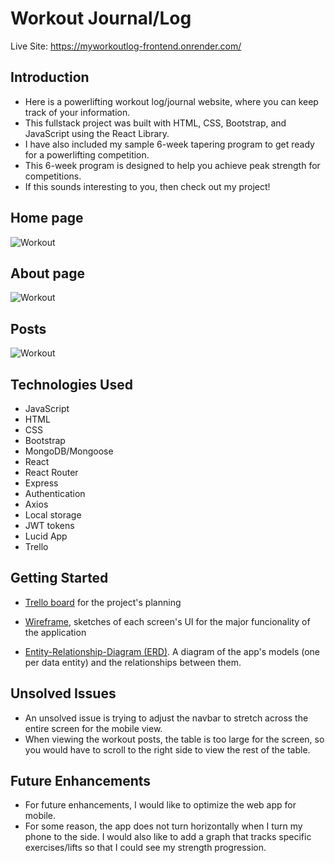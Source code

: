 # Workout Journal/Log

Live Site: https://myworkoutlog-frontend.onrender.com/

## Introduction

- Here is a powerlifting workout log/journal website, where you can keep track of your information. 
- This fullstack project was built with HTML, CSS, Bootstrap, and JavaScript using the React Library. 
- I have also included my sample 6-week tapering program to get ready for a powerlifting competition. 
- This 6-week program is designed to help you achieve peak strength for competitions. 
- If this sounds interesting to you, then check out my project!

## Home page

![Workout](https://res.cloudinary.com/ddl0mgnds/image/upload/v1680715224/workout/home_ev2aii.jpg)

## About page

![Workout](https://res.cloudinary.com/ddl0mgnds/image/upload/v1680715224/workout/about1_spzakx.jpg)

## Posts

![Workout](https://res.cloudinary.com/ddl0mgnds/image/upload/v1680715223/workout/posts1_feqxat.jpg)

## Technologies Used

- JavaScript
- HTML
- CSS
- Bootstrap
- MongoDB/Mongoose
- React
- React Router
- Express
- Authentication
- Axios
- Local storage
- JWT tokens
- Lucid App
- Trello

## Getting Started

- [Trello board](https://trello.com/invite/b/C6HonRzK/ATTI2dba90d40b2b4cf3fd344bbd15d3f31608073DF5/fs-workout-log) for the project's planning
- [Wireframe](https://lucid.app/lucidchart/a2a2b62a-d19a-495e-ad43-28136ad5dc91/edit?invitationId=inv_398f6ad8-7c33-4790-a97a-554c4a3f3959&page=0_0#), sketches of each screen's UI for the major funcionality of the application

- [Entity-Relationship-Diagram (ERD)](https://lucid.app/lucidchart/9687927b-ddae-4c27-9754-b9c16f4a3305/edit?page=0_0&invitationId=inv_efc94f68-efd1-4c90-b622-78f4e17d0ffa#). A diagram of the app's models (one per data entity) and the relationships between them.

## Unsolved Issues

- An unsolved issue is trying to adjust the navbar to stretch across the entire screen for the mobile view. 
- When viewing the workout posts, the table is too large for the screen, so you would have to scroll to the right side to view the rest of the table.

## Future Enhancements

- For future enhancements, I would like to optimize the web app for mobile. 
- For some reason, the app does not turn horizontally when I turn my phone to the side. I would also like to add a graph that tracks specific exercises/lifts so that I could see my strength progression.
